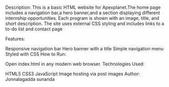 Description:
This is a basic HTML website for Apexplanet.The home page includes a navigation bar,a hero banner,and a section displaying different internship opportunities. Each program is shown with an image, title, and short description. The site uses external CSS styling and includes links to a to-do list and contact page 

Features:

Responsive navigation bar
Hero banner with a title
Simple navigation menu
Styled with CSS
How to Run:

Open index.html in any modern web browser.
Technologies Used:

HTML5
CSS3
JavaScript 
Image hosting via post images
Author:
Jonnalagadda sunanda
